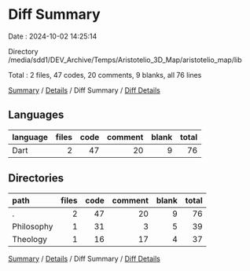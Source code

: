 # Diff Summary

Date : 2024-10-02 14:25:14

Directory /media/sdd1/DEV_Archive/Temps/Aristotelio_3D_Map/aristotelio_map/lib

Total : 2 files,  47 codes, 20 comments, 9 blanks, all 76 lines

[Summary](results.md) / [Details](details.md) / Diff Summary / [Diff Details](diff-details.md)

## Languages
| language | files | code | comment | blank | total |
| :--- | ---: | ---: | ---: | ---: | ---: |
| Dart | 2 | 47 | 20 | 9 | 76 |

## Directories
| path | files | code | comment | blank | total |
| :--- | ---: | ---: | ---: | ---: | ---: |
| . | 2 | 47 | 20 | 9 | 76 |
| Philosophy | 1 | 31 | 3 | 5 | 39 |
| Theology | 1 | 16 | 17 | 4 | 37 |

[Summary](results.md) / [Details](details.md) / Diff Summary / [Diff Details](diff-details.md)